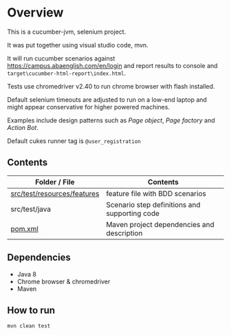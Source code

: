 # Overview

This is a cucumber-jvm, selenium project.

It was put together using visual studio code, mvn.

It will run cucumber scenarios against https://campus.abaenglish.com/en/login and report results to console and `target\cucumber-html-report\index.html`.

Tests use chromedriver v2.40 to run chrome browser with flash installed.

Default selenium timeouts are adjusted to run on a low-end laptop and might appear conservative for higher powered machines.

Examples include design patterns such as *Page object*, *Page factory* and *Action Bot*.

Default cukes runner tag is `@user_registration`


## Contents


| **Folder / File**                    | **Contents** |
| ---                           | ---          |
|   [src/test/resources/features](https://github.com/allioli/abaenglish-assignment/blob/master/webui-tests/src/test/resources/features/user_registration.feature) |   feature file with BDD scenarios      |
|   src/test/java               |    Scenario step definitions and supporting code     |
|   [pom.xml](pom.xml)               |    Maven project dependencies and description     |




## Dependencies

- Java 8
- Chrome browser & chromedriver
- Maven

## How to run

`mvn clean test`
